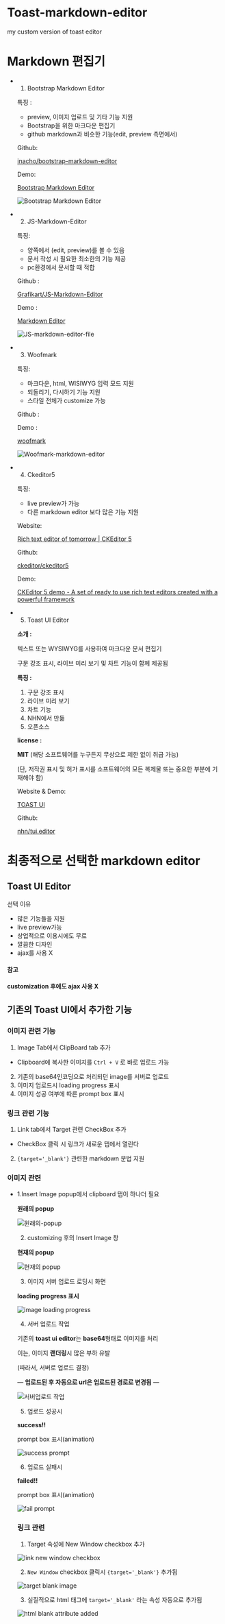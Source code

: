 # Toast-markdown-editor
my custom version of toast editor
# Markdown 편집기

- 1. Bootstrap Markdown Editor

    특징 : 

    - preview, 이미지 업로드 및 기타 기능 지원
    - Bootstrap을 위한 마크다운 편집기
    - github markdown과 비슷한 기능(edit, preview 측면에서)

    Github: 

    [inacho/bootstrap-markdown-editor](https://github.com/inacho/bootstrap-markdown-editor)

    Demo:  

    [Bootstrap Markdown Editor](http://inacho.github.io/bootstrap-markdown-editor/)

    ![Bootstrap Markdown Editor](https://github.com/PowerStream3604/Toast-markdown-editor/blob/main/markdownEditorPictures/BootStrap%20markdown%20Editor.png)

- 2. JS-Markdown-Editor

    특징: 

    - 양쪽에서 (edit, preview)를 볼 수 있음
    - 문서 작성 시 필요한 최소한의 기능 제공
    - pc환경에서 문서할 때 적합

    Github : 

    [Grafikart/JS-Markdown-Editor](https://github.com/Grafikart/JS-Markdown-Editor)

    Demo : 

    [Markdown Editor](https://rawgit.com/Grafikart/JS-Markdown-Editor/master/dist/demo.html)

    ![JS-markdown-editor-file](https://github.com/PowerStream3604/Toast-markdown-editor/blob/main/markdownEditorPictures/JS-markdown-editor.png)

- 3. Woofmark

    특징:

    - 마크다운, html, WISIWYG 입력 모드 지원
    - 되돌리기, 다시하기 기능 지원
    - 스타일 전체가 customize 가능

    Github : 

    [](https://github.com/bevacqua/woofmark)

    Demo : 

    [woofmark](https://bevacqua.github.io/woofmark/)

    ![Woofmark-markdown-editor](https://github.com/PowerStream3604/Toast-markdown-editor/blob/main/markdownEditorPictures/Woofmark.png)

- 4. Ckeditor5

    특징:

    - live preview가 가능
    - 다른 markdown editor 보다 많은 기능 지원

    Website:

    [Rich text editor of tomorrow | CKEditor 5](https://ckeditor.com/ckeditor-5/)

    Github:

    [ckeditor/ckeditor5](https://github.com/ckeditor/ckeditor5)

    Demo:

    [CKEditor 5 demo - A set of ready to use rich text editors created with a powerful framework](https://ckeditor.com/ckeditor-5/demo/)

- 5. Toast UI Editor

    **소개 :**

    텍스트 또는 WYSIWYG를 사용하여 마크다운 문서 편집기

    구문 강조 표시, 라이브 미리 보기 및 차트 기능이 함께 제공됨

    **특징 :**

    1. 구문 강조 표시
    2. 라이브 미리 보기
    3. 차트 기능
    4. NHN에서 만듦
    5. 오픈소스

    **license :** 

    **MIT** (해당 소프트웨어를 누구든지 무상으로 제한 없이 취급 가능)

    (단, 저작권 표시 및 허가 표시를 소프트웨어의 모든 복제물 또는 중요한 부분에 기재해야 함)

    Website & Demo:

    [TOAST UI](https://ui.toast.com/tui-editor)

    Github:

    [nhn/tui.editor](https://github.com/nhn/tui.editor)

# 최종적으로 선택한 markdown editor

## Toast UI Editor

선택 이유

- 많은 기능들을 지원
- live preview가능
- 상업적으로 이용시에도 무료
- 깔끔한 디자인
- ajax를 사용 X 
#### 참고

**customization 후에도 ajax 사용 X** 
## 기존의 Toast UI에서 추가한 기능
### 이미지 관련 기능
1. Image Tab에서 ClipBoard tab 추가
- Clipboard에 복사한 이미지를 ` Ctrl + V ` 로 바로 업로드 가능
2. 기존의 base64인코딩으로 처리되던 image를 서버로 업로드
3. 이미지 업로드시 loading progress 표시
4. 이미지 성공 여부에 따른 prompt box 표시

### 링크 관련 기능
1. Link tab에서 Target 관련 CheckBox 추가
- CheckBox 클릭 시 링크가 새로운 탭에서 열린다
2. `{target='_blank'}` 관련한 markdown 문법 지원

### 이미지 관련 
  - 1.Insert Image popup에서 clipboard 탭이 하나더 필요

      **원래의 popup**

      ![원래의-popup](https://github.com/PowerStream3604/Toast-markdown-editor/blob/main/markdownEditorPictures/%EC%9B%90%EB%9E%98%EC%9D%98%20popup.png)

      2. customizing 후의 Insert Image 창

      **현재의 popup**

      ![현재의 popup](https://github.com/PowerStream3604/Toast-markdown-editor/blob/main/markdownEditorPictures/%ED%98%84%EC%9E%AC%EC%9D%98%20popup.png)

      3. 이미지 서버 업로드 로딩시 화면

      **loading progress 표시**

      ![image loading progress](https://github.com/PowerStream3604/Toast-markdown-editor/blob/main/markdownEditorPictures/image%20upload%20loading%20progress%20%ED%91%9C%EC%8B%9C.png)

      4. 서버 업로드 작업

      기존의 **toast ui editor**는 **base64**형태로 이미지를 처리

      이는, 이미지 **랜더링**시 많은 부하 유발

      (따라서, 서버로 업로드 결정)

      — **업로드된 후 자동으로 url은 업로드된 경로로 변경됨** —

      ![서버업로드 작업](https://github.com/PowerStream3604/Toast-markdown-editor/blob/main/markdownEditorPictures/%EC%9D%B4%EB%AF%B8%EC%A7%80%20%EC%84%9C%EB%B2%84%20%EC%97%85%EB%A1%9C%EB%93%9C.png)

      5. 업로드 성공시

      **success!!** 

      prompt box 표시(animation)

      ![success prompt](https://github.com/PowerStream3604/Toast-markdown-editor/blob/main/markdownEditorPictures/image%20upload%20success%20prompt.gif)

      6. 업로드 실패시

      **failed!!**

      prompt box 표시(animation)

      ![fail prompt](https://github.com/PowerStream3604/Toast-markdown-editor/blob/main/markdownEditorPictures/image%20upload%20fail%20prompt.png)
      
      ### 링크 관련
      
      1. Target 속성에 New Window checkbox 추가
      
      ![link new window checkbox](https://github.com/PowerStream3604/Toast-markdown-editor/blob/main/markdownEditorPictures/link%20%EA%B4%80%EB%A0%A8%20tab.png)
      
      2. `New Window` checkbox 클릭시 `{target='_blank'}` 추가됨
      
      ![target blank image](https://github.com/PowerStream3604/Toast-markdown-editor/blob/main/markdownEditorPictures/link%20target%20_blank%20image.png)
      
      3. 실질적으로 html 태그에 `target='_blank'` 라는 속성 자동으로 추가됨

      ![html blank attribute added](https://github.com/PowerStream3604/Toast-markdown-editor/blob/main/markdownEditorPictures/link%20html%20target%20blank.png)
